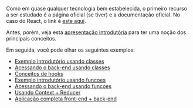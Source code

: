 Como em quase qualquer tecnologia bem estabelecida, o primeiro recurso a ser estudado é a página oficial (se tiver) e a documentação oficial. No caso do React, o link é [este aqui](https://pt-br.react.dev/).

Antes, porém, veja esta [apresentação introdutória](https://www.canva.com/design/DAFYI3D2Ypo/9jt0_kZPq8EceD_xtxwFbQ/edit?utm_content=DAFYI3D2Ypo&utm_campaign=designshare&utm_medium=link2&utm_source=sharebutton) para ter uma noção dos principais conceitos.

Em seguida, você pode olhar os seguintes exemplos:

* [Exemplo introdutório usando classes](./exemploIntrodutorioClasses.md)
* [Acessando o back-end usando classes](./acessandoBackendClasses.md)
* [Conceitos de hooks](./conceitosHooks.md)
* [Exemplo introdutório usando funcoes](./exemploIntrodutorioFuncoes.md)
* [Acessando o back-end usando funcoes](./acessandoBackendFuncoes.md)
* [Usando Context + Reducer](./usandoContextReducer.md)
* [Aplicação completa front-end + back-end](./aplicacaoCompleta.md)
